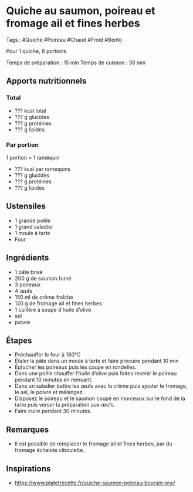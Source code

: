 # Quiche au saumon, poireau et fromage ail et fines herbes

Tags : #Quiche #Poireau #Chaud #Froid #Bento

Pour 1 quiche, 8 portions

Temps de préparation : 15 min
Temps de cuisson : 30 min

## Apports nutritionnels

### Total

* ??? kcal total
* ??? g glucides
* ??? g protéines
* ??? g lipides

### Par portion

1 portion = 1 ramequin

* ??? kcal par ramequins
* ??? g glucides
* ??? g protéines
* ??? g lipides

## Ustensiles

* 1 grande poêle
* 1 grand saladier
* 1 moule à tarte
* Four

## Ingrédients

* 1 pâte brisé
* 200 g de saumon fumé
* 3 poireaux
* 4 œufs
* 150 ml de crème fraîche
* 120 g de fromage ail et fines herbes
* 1 cuillère à soupe d’huile d’olive
* sel
* poivre

## Étapes

* Préchauffer le four à 180°C
* Étaler la pâte dans un moule à tarte et faire précuire pendant 10 min
* Éplucher les poireaux puis les coupe en rondelles.
* Dans une poêle chauffer l’huile d’olive puis faites revenir le poireau pendant 10 minutes en remuant.
* Dans un saladier battre les œufs avec la crème puis ajouter le fromage, le sel, le poivre et mélangez.
* Disposez le poireau et le saumon coupé en morceaux sur le fond de la tarte puis verser la préparation aux œufs.
* Faire cuire pendant 30 minutes.

## Remarques

* Il est possible de remplacer le fromage ail et fines herbes, par du fromage échalote ciboulette.

## Inspirations

* https://www.platetrecette.fr/quiche-saumon-poireau-boursin-ww/
